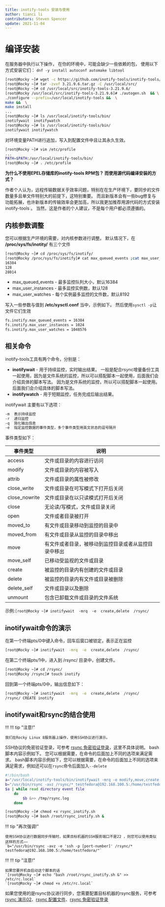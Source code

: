 ```yaml
---
title: inotify-tools 安装与使用
author: tianci li
contributors: Steven Spencer
update: 2021-11-04
---
```


# 编译安装

在服务器中执行以下操作， 在你的环境中，可能会缺少一些依赖的包， 使用以下方式安装它们： `dnf -y install autoconf automake libtool`

```bash
[root@Rocky ~]# wget -c https://github.com/inotify-tools/inotify-tools/archive/refs/tags/3.21.9.6.tar.gz
[root@Rocky ~]# tar -zvxf 3.21.9.6.tar.gz -C /usr/local/src/
[root@Rocky ~]# cd /usr/local/src/inotify-tools-3.21.9.6/
[root@Rocky /usr/local/src/inotify-tools-3.21.9.6]# ./autogen.sh  && \
./configure --prefix=/usr/local/inotify-tools &&  \
make &&  \
make install
...
[root@Rocky ~]# ls /usr/local/inotify-tools/bin/
inotifywait  inotifywatch
[root@Rocky ~]# ls /usr/local/inotify-tools/bin/
inotifywait inotifywatch
```

对环境变量PATH进行追加，写入到配置文件中且让其永久生效。

```bash
[root@Rocky ~]# vim /etc/profile
...
PATH=$PATH:/usr/local/inotify-tools/bin/
[root@Rocky ~]# . /etc/profile
```

**为什么不使用EPEL存储库的inotify-tools RPM包？ 而使用源代码编译安装的方式？**

作者个人认为，远程传输数据关乎效率问题，特别在在生产环境下，要同步的文件数量多且单文件特别大的前提下，这特别重要。 而且新版本会有一些bug修复与功能拓展，也许新版本的传输效率会更加高，所以我更加推荐用源代码的方式安装 inotify-tools 。 当然，这是作者的个人建议，不是每个用户都必须遵循的。

## 内核参数调整

您可以根据生产环境的需要，对内核参数进行调整。 默认情况下，在 **/proc/sys/fs/inotity/** 有三个文件

```bash
[root@Rocky ~]# cd /proc/sys/fs/inotify/
[root@Rocky /proc/sys/fs/inotify]# cat max_queued_events ;cat max_user_instances ;cat max_user_watches
16384
128
28014
```

* max_queued_events - 最多监控队列大小，默认16384
* max_user_instances - 最多监控实例数，默认128
* max_user_watches - 每个实例最多监控的文件数，默认8192

写入一些参数与值到 **/etc/sysctl.conf** 当中，示例如下。 然后使用`sysctl -p`让文件它们生效

```txt
fs.inotify.max_queued_events = 16384
fs.inotify.max_user_instances = 1024
fs.inotify.max_user_watches = 1048576
```

## 相关命令

inotify-tools工具有两个命令，分别是：
* **inotifywait** - 用于持续监控，实时输出结果。 一般是配合rsync增量备份工具一起使用，因为是文件系统的监控，所以可以搭配脚本一起使用，后面我们会介绍具体的脚本写法。 因为是文件系统的监控，所以可以搭配脚本一起使用。 后面我们会介绍具体的脚本写法。
* **inotifywatch** - 用于短期监控，任务完成后输出结果。

inotifywait 主要有以下选项：

```txt
-m  表示持续监控
-r  递归监控
-q  简化输出信息
-e  指定监控数据的事件类型，多个事件类型用英文状态的逗号隔开
```

事件类型如下：

| 事件类型          | 说明                         |
| ------------- | -------------------------- |
| access        | 文件或目录的内容进行访问               |
| modify        | 文件或目录的内容被写入                |
| attrib        | 文件或目录的属性被修改                |
| close_write   | 文件或目录在可写模式下打开后关闭           |
| close_nowrite | 文件或目录在以只读模式打开后关闭           |
| close         | 无论读/写模式，文件或目录关闭            |
| open          | 文件或者目录被打开                  |
| moved_to      | 有文件或目录移动到监控的目录中            |
| moved_from    | 有文件或目录从监控的目录中移出            |
| move          | 有文件或者目录，被移动到监控目录或者从监控目录中移出 |
| move_self     | 已移动受监视的文件或目录               |
| create        | 被监控的目录内有创建的文件或目录           |
| delete        | 被监控的目录内有文件或目录被删除           |
| delete_self   | 文件或目录以及删除                  |
| unmount       | 包含已卸载文件或目录的文件系统            |

示例:`[root@Rocky ~]# inotifywait  -mrq  -e  create,delete  /rsync/`

## inotifywait命令的演示

在第一个终端pts/0中键入命令，回车后窗口被锁定，表示正在监控

```bash
[root@Rocky ~]# inotifywait  -mrq  -e  create,delete  /rsync/

```

在第二个终端pts/1中，进入到 /rsync/ 目录中，创建文件。

```bash
[root@Rocky ~]# cd /rsync/
[root@Rocky /rsync]# touch inotify
```

回到第一个终端pts/0中，输出信息如下：

```bash
[root@Rocky ~]# inotifywait  -mrq  -e  create,delete  /rsync/
/rsync/ CREATE inotify
```

## inotifywait和rsync的结合使用

!!! !!! tip "注意!"

    我们在Rocky Linux 8服务器上操作，使用SSH协议进行演示。

SSH协议的免密验证登录，可参考 [rsync 免密验证登录](05_rsync_authentication-free_login.zh.md)，这里不具体说明。 bash脚本内容示例如下。 您可以根据需要，在命令的后面加上不同的选项来满足需求。 bash脚本内容示例如下，您可以根据需要，在命令的后面加上不同的选项来满足需求，例如还可以在`rsync`命令后面加入`--delete`

```bash
#!/bin/bash
a="/usr/local/inotify-tools/bin/inotifywait -mrq -e modify,move,create,delete /rsync/"
b="/usr/bin/rsync -avz /rsync/* testfedora@192.168.100.5:/home/testfedora/"
$a | while read directory event file
    do
        $b &>> /tmp/rsync.log
    done
```

```bash
[root@Rocky ~]# chmod +x rsync_inotify.sh
[root@Rocky ~]# bash /root/rsync_inotify.sh &
```

!!! tip "再次强调!"

    使用SSH协议进行数据同步传输时，如果目标机器的SSH服务端口不是22 ，则您可以使用类似这样的方式——
    `b="/usr/bin/rsync -avz -e 'ssh -p [port-number]' /rsync/* testfedora@192.168.100.5:/home/testfedora/"`

!!! !!! tip "注意!"

    如果您要开机自启动这个脚本的话
    `[root@Rocky ~]# echo "bash /root/rsync_inotify.sh &" >> /etc/rc.local`
    `[root@Rocky ~]# chmod +x /etc/rc.local`

如果您使用的是rsync协议进行同步，您需要配置目标机器的rsync服务，可参考[rsync 演示02](03_rsync_demo02.zh.md)、[rsync 配置文件](04_rsync_configure.zh.md)、[rsync 免密验证登录](05_rsync_authentication-free_login.zh.md)
